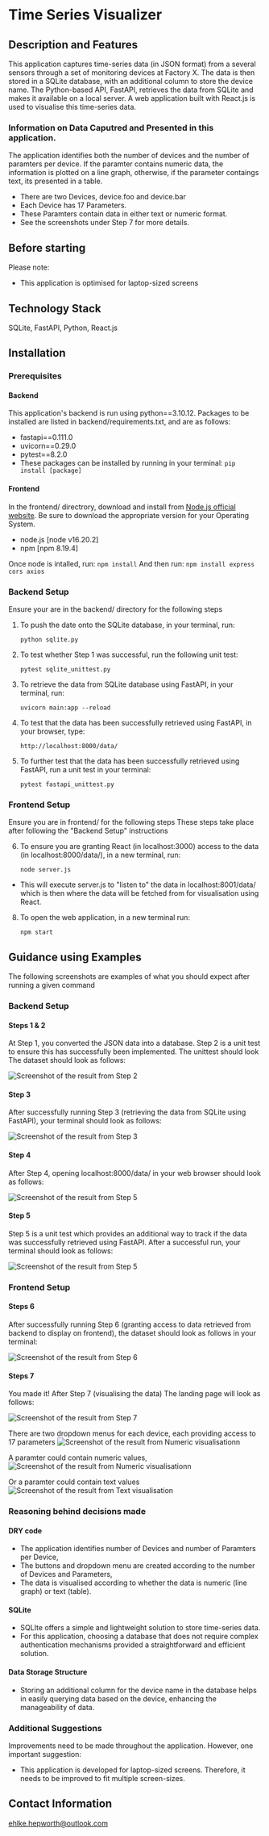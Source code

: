 # Time Series Visualizer

## Description and Features
This application captures time-series data (in JSON format) from a several sensors through a set of monitoring devices at Factory X.
The data is then stored in a SQLite database, with an additional column to store the device name.
The Python-based API, FastAPI, retrieves the data from SQLite and makes it available on a local server.
A web application built with React.js is used to visualise this time-series data.

### Information on Data Caputred and Presented in this application.
The application identifies both the number of devices and the number of paramters per device. If the paramter contains numeric data, the information is plotted on a line graph, otherwise, if the parameter contaings text, its presented in a table.
- There are two Devices, device.foo and device.bar
- Each Device has 17 Parameters.
- These Paramters contain data in either text or numeric format.
- See the screenshots under Step 7 for more details.
  

## Before starting
Please note:
- This application is optimised for laptop-sized screens

## Technology Stack
SQLite, FastAPI, Python, React.js

## Installation
### Prerequisites
#### Backend
This application's backend is run using python==3.10.12. Packages to be installed are listed in backend/requirements.txt, and are as follows:
- fastapi==0.111.0
- uvicorn==0.29.0
- pytest==8.2.0
- These packages can be installed by running in your terminal:
```pip install [package]```


#### Frontend
In the frontend/ directrory, download and install from [Node.js official website](https://nodejs.org/en/download/).
Be sure to download the appropriate version for your Operating System.
- node.js [node v16.20.2]
- npm [npm 8.19.4]


Once node is intalled, run:
    ```npm install```
And then run:
    ```npm install express cors axios```


### Backend Setup
Ensure your are in the backend/ directory for the following steps

1. To push the date onto the SQLite database, in your terminal, run:

    ```python sqlite.py```

2. To test whether Step 1 was successful, run the following unit test:

    ```pytest sqlite_unittest.py```


3. To retrieve the data from SQLite database using FastAPI, in your terminal, run:

    ```uvicorn main:app --reload```

4. To test that the data has been successfully retrieved using FastAPI, in your browser, type:

    ```http://localhost:8000/data/```

5. To further test that the data has been successfully retrieved using FastAPI, run a unit test in your terminal:

    ```pytest fastapi_unittest.py```


### Frontend Setup
Ensure you are in frontend/ for the following steps
These steps take place after following the "Backend Setup" instructions

6. To ensure you are granting React (in localhost:3000) access to the data (in localhost:8000/data/), in a new terminal, run:

    ```node server.js```
- This will execute server.js to "listen to" the data in localhost:8001/data/ which is then where the data will be fetched from for visualisation using React.

8. To open the web application, in a new terminal run:

    ```npm start```

## Guidance using Examples
The following screenshots are examples of what you should expect after running a given command

### Backend Setup
#### Steps 1 & 2
At Step 1, you converted the JSON data into a database. Step 2 is a unit test to ensure this has successfully been implemented.
The unittest should look 
The dataset should look as follows:

![Screenshot of the result from Step 2](images/Step2.png "Screenshot of the result from Step 2")

#### Step 3
After successfully running Step 3 (retrieving the data from SQLite using FastAPI),
your terminal should look as follows:

![Screenshot of the result from Step 3](images/Step3.png "Screenshot of the result from Step 5")

#### Step 4 
After Step 4, opening localhost:8000/data/ in your web browser should look as follows: 

![Screenshot of the result from Step 5](images/Step4.png "Screenshot of the result from Step 4")

#### Step 5
Step 5 is a unit test which provides an additional way to track if the data was successfully retrieved using FastAPI.
After a successful run, your terminal should look as follows:

![Screenshot of the result from Step 5](images/Step5.png "Screenshot of the result from Step 5")


### Frontend Setup
#### Steps 6
After successfully running Step 6 (granting access to data retrieved from backend to display on frontend),
the dataset should look as follows in your terminal:

![Screenshot of the result from Step 6](images/Step6.png "Screenshot of the result from Step 6")

#### Steps 7
You made it!
After Step 7 (visualising the data)
The landing page will look as follows:

![Screenshot of the result from Step 7](images/Step7.png "Screenshot of the result from Step 7")

There are two dropdown menus for each device, each providing access to 17 parameters
![Screenshot of the result from Numeric visualisationn](images/Step8.png "Screenshot of the result from Numeric visualisationn")

A paramter could contain numeric values,
![Screenshot of the result from Numeric visualisationn](images/Step9.png "Screenshot of the result from Numeric visualisationn")

Or a paramter could contain text values
![Screenshot of the result from Text visualisation](images/Step10.png "Screenshot of the result from Text visualisation")


### Reasoning behind decisions made

#### DRY code
- The application identifies number of Devices and number of Paramters per Device,
- The buttons and dropdown menu are created according to the number of Devices and Parameters,
- The data is visualised according to whether the data is numeric (line graph) or text (table).
  
#### SQLite
- SQLIte offers a simple and lightweight solution to store time-series data.
- For this application, choosing a database that does not require complex authentication mechanisms provided a straightforward and efficient solution.

#### Data Storage Structure
- Storing an additional column for the device name in the database helps in easily querying data based on the device, enhancing the manageability of data.


### Additional Suggestions
Improvements need to be made throughout the application. However, one important suggestion:

- This application is developed for laptop-sized screens. Therefore, it needs to be improved to fit multiple screen-sizes.


## Contact Information
ehlke.hepworth@outlook.com
